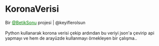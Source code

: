 # KoronaVerisi
<p>Bir <a style="color:green" href="https://t.me/BetikSonu" target="_blank">@BetikSonu</a> projesi | @keyiflerolsun<br><br>
Python kullanarak korona verisi çekip ardından bu veriyi json'a çevirip api yapmayı ve hem de arayüzde kullanmayı örnekleyen bir çalışma..
